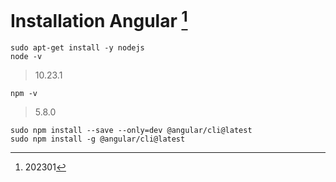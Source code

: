 
# Installation Angular [^1]
```
sudo apt-get install -y nodejs
node -v 
```
> 10.23.1

`npm -v`
> 5.8.0

```
sudo npm install --save --only=dev @angular/cli@latest
sudo npm install -g @angular/cli@latest
```


[^1]: 202301

 




